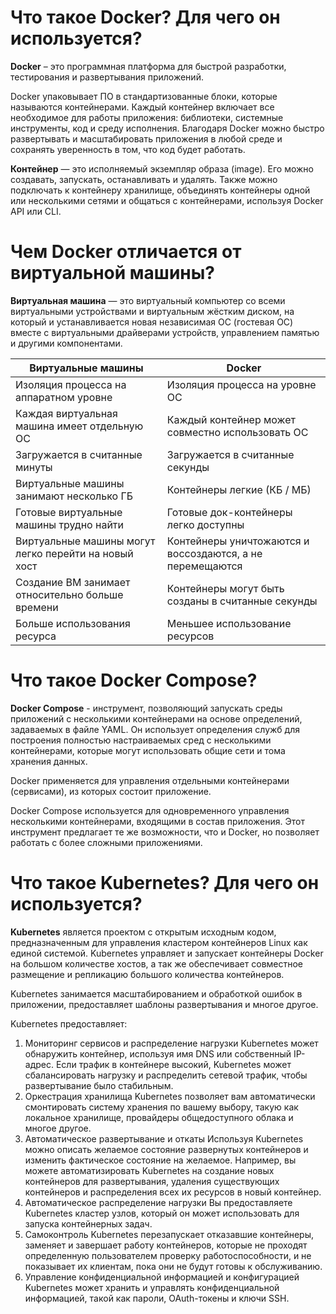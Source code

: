 # Что такое Docker? Для чего он используется?

**Docker** – это программная платформа для быстрой разработки, тестирования и развертывания приложений. 

Docker упаковывает ПО в стандартизованные блоки, которые называются контейнерами. Каждый контейнер включает все необходимое для работы приложения: библиотеки, системные инструменты, код и среду исполнения. Благодаря Docker можно быстро развертывать и масштабировать приложения в любой среде и сохранять уверенность в том, что код будет работать.

**Контейнер** — это исполняемый экземпляр образа (image). Его можно создавать, запускать, останавливать и удалять. Также можно подключать к контейнеру хранилище, объединять контейнеры одной или несколькими сетями и общаться с контейнерами, используя Docker API или CLI.

# Чем Docker отличается от виртуальной машины? 

**Виртуальная машина** — это виртуальный компьютер со всеми виртуальными устройствами и виртуальным жёстким диском, на который и устанавливается новая независимая ОС (гостевая ОС) вместе с виртуальными драйверами устройств, управлением памятью и другими компонентами. 

| Виртуальные машины             |  Docker    |
| ------------------- | ----------------------|
|  Изоляция процесса на аппаратном уровне |  Изоляция процесса на уровне ОС | 
| Каждая виртуальная машина имеет отдельную ОС | Каждый контейнер может совместно использовать ОС |
| Загружается в считанные минуты | Загружается в считанные секунды | 
| Виртуальные машины занимают несколько ГБ | Контейнеры легкие (КБ / МБ)|
| Готовые виртуальные машины трудно найти | Готовые док-контейнеры легко доступны |
| Виртуальные машины могут легко перейти на новый хост | Контейнеры уничтожаются и воссоздаются, а не перемещаются |
| Создание ВМ занимает относительно больше времени | Контейнеры могут быть созданы в считанные секунды |
| Больше использования ресурса | Меньшее использование ресурсов|

# Что такое Docker Compose?

**Docker Compose** - инструмент, позволяющий запускать среды приложений с несколькими контейнерами на основе определений, задаваемых в файле YAML. Он использует определения служб для построения полностью настраиваемых сред с несколькими контейнерами, которые могут использовать общие сети и тома хранения данных.

Docker применяется для управления отдельными контейнерами (сервисами), из которых состоит приложение.

Docker Compose используется для одновременного управления несколькими контейнерами, входящими в состав приложения. Этот инструмент предлагает те же возможности, что и Docker, но позволяет работать с более сложными приложениями.

# Что такое Kubernetes? Для чего он используется?

**Kubernetes** является проектом с открытым исходным кодом, предназначенным для управления кластером контейнеров Linux как единой системой. Kubernetes управляет и запускает контейнеры Docker на большом количестве хостов, а так же обеспечивает совместное размещение и репликацию большого количества контейнеров. 

Kubernetes занимается масштабированием и обработкой ошибок в приложении, предоставляет шаблоны развертывания и многое другое. 

Kubernetes предоставляет:

1. Мониторинг сервисов и распределение нагрузки Kubernetes может обнаружить контейнер, используя имя DNS или собственный IP-адрес. Если трафик в контейнере высокий, Kubernetes может сбалансировать нагрузку и распределить сетевой трафик, чтобы развертывание было стабильным.
2. Оркестрация хранилища Kubernetes позволяет вам автоматически смонтировать систему хранения по вашему выбору, такую как локальное хранилище, провайдеры общедоступного облака и многое другое.
3. Автоматическое развертывание и откаты Используя Kubernetes можно описать желаемое состояние развернутых контейнеров и изменить фактическое состояние на желаемое. Например, вы можете автоматизировать Kubernetes на создание новых контейнеров для развертывания, удаления существующих контейнеров и распределения всех их ресурсов в новый контейнер.
4. Автоматическое распределение нагрузки Вы предоставляете Kubernetes кластер узлов, который он может использовать для запуска контейнерных задач. 
5. Самоконтроль Kubernetes перезапускает отказавшие контейнеры, заменяет и завершает работу контейнеров, которые не проходят определенную пользователем проверку работоспособности, и не показывает их клиентам, пока они не будут готовы к обслуживанию.
6. Управление конфиденциальной информацией и конфигурацией Kubernetes может хранить и управлять конфиденциальной информацией, такой как пароли, OAuth-токены и ключи SSH. 
